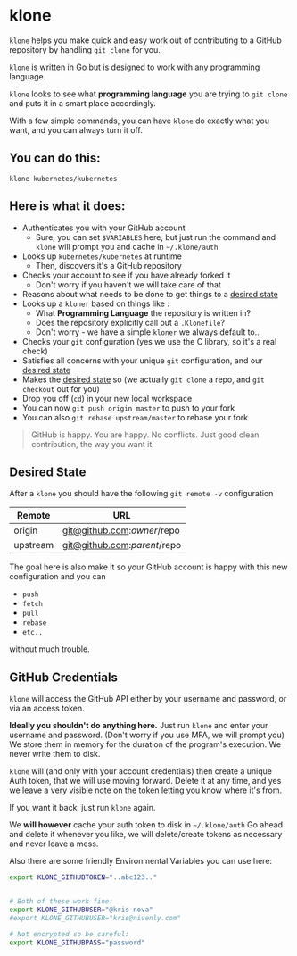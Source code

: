 # klone

`klone` helps you make quick and easy work out of contributing to a GitHub repository by handling `git clone` for you.

`klone` is written in [Go](https://golang.org/) but is designed to work with any programming language.

`klone` looks to see what **programming language** you are trying to `git clone` and puts it in a smart place accordingly.

With a few simple commands, you can have `klone` do exactly what you want, and you can always turn it off.

## You can do this:

```
klone kubernetes/kubernetes
```

##  Here is what it does:

 - Authenticates you with your GitHub account
   - Sure, you can set `$VARIABLES` here, but just run the command and `klone` will prompt you and cache in `~/.klone/auth`
 - Looks up `kubernetes/kubernetes` at runtime
   - Then, discovers it's a GitHub repository
 - Checks your account to see if you have already forked it
   - Don't worry if you haven't we will take care of that
 - Reasons about what needs to be done to get things to a [desired state](https://github.com/kris-nova/klone#desired-state)
 - Looks up a `kloner` based on things like :
   - What **Programming Language** the repository is written in?
   - Does the repository explicitly call out a `.Klonefile`?
   - Don't worry - we have a simple `kloner` we always default to..
 - Checks your `git` configuration (yes we use the C library, so it's a real check)
 - Satisfies all concerns with your unique `git` configuration, and our [desired state](https://github.com/kris-nova/klone#desired-state)
 - Makes the [desired state](https://github.com/kris-nova/klone#desired-state) so (we actually `git clone` a repo, and `git checkout` out for you)
 - Drop you off (`cd`) in your new local workspace
 - You can now `git push origin master` to push to your fork
 - You can also `git rebase upstream/master` to rebase your fork


> GitHub is happy. You are happy. No conflicts. Just good clean contribution, the way you want it.

## Desired State

After a `klone` you should have the following `git remote -v` configuration

| Remote        | URL                                         |
| ------------- | ------------------------------------------- |
| origin        | git@github.com:$owner/$repo                 |
| upstream      | git@github.com:$parent/$repo                |

The goal here is also make it so your GitHub account is happy with this new configuration and you can

 - `push`
 - `fetch`
 - `pull`
 - `rebase`
 - `etc..`

without much trouble.



## GitHub Credentials

`klone` will access the GitHub API either by your username and password, or via an access token.

**Ideally you shouldn't do anything here.**
Just run `klone` and enter your username and password. (Don't worry if you use MFA, we will prompt you)
We store them in memory for the duration of the program's execution.
We never write them to disk.

`klone` will (and only with your account credentials) then create a unique Auth token, that we will use moving forward.
Delete it at any time, and yes we leave a very visible note on the token letting you know where it's from.

If you want it back, just run `klone` again.

We **will however** cache your auth token to disk in `~/.klone/auth`
Go ahead and delete it whenever you like, we will delete/create tokens as necessary and never leave a mess.

Also there are some friendly Environmental Variables you can use here:

```bash
export KLONE_GITHUBTOKEN="..abc123.."
```


```bash

# Both of these work fine:
export KLONE_GITHUBUSER="@kris-nova"
#export KLONE_GITHUBUSER="kris@nivenly.com"

# Not encrypted so be careful:
export KLONE_GITHUBPASS="password"

```
